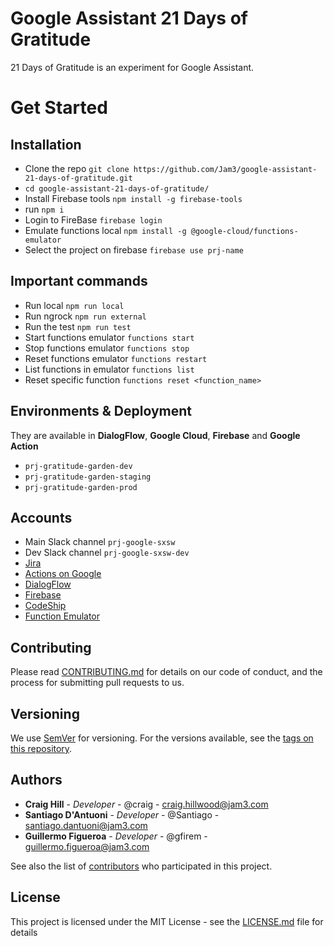 # Google Assistant 21 Days of Gratitude
21 Days of Gratitude is an experiment for Google Assistant.

# Get Started

## Installation
* Clone the repo `git clone https://github.com/Jam3/google-assistant-21-days-of-gratitude.git`
* `cd google-assistant-21-days-of-gratitude/`
* Install Firebase tools `npm install -g firebase-tools`
* run `npm i`
* Login to FireBase `firebase login`
* Emulate functions local `npm install -g @google-cloud/functions-emulator`
* Select the project on firebase `firebase use prj-name`

## Important commands
* Run local `npm run local`
* Run ngrock `npm run external`
* Run the test `npm run test`
* Start functions emulator  `functions start` 
* Stop functions emulator  `functions stop` 
* Reset functions emulator  `functions restart` 
* List functions in emulator  `functions list` 
* Reset specific function  `functions reset <function_name>` 

## Environments & Deployment
They are available in **DialogFlow**, **Google Cloud**, **Firebase** and **Google Action**
* `prj-gratitude-garden-dev`
* `prj-gratitude-garden-staging`
* `prj-gratitude-garden-prod`

## Accounts
* Main Slack channel `prj-google-sxsw`
* Dev Slack channel `prj-google-sxsw-dev`
* [Jira](https://wearejam3.atlassian.net/secure/RapidBoard.jspa?rapidView=194&projectKey=GAE)
* [Actions on Google](https://console.actions.google.com)
* [DialogFlow](https://console.dialogflow.com)
* [Firebase](https://console.firebase.google.com)
* [CodeShip](https://app.codeship.com/projects/263208)
* [Function Emulator](https://github.com/GoogleCloudPlatform/cloud-functions-emulator)

## Contributing
Please read [CONTRIBUTING.md](CONTRIBUTING.md) for details on our code of conduct, and the process for submitting pull requests to us.

## Versioning
We use [SemVer](http://semver.org/) for versioning. For the versions available, see the [tags on this repository](https://github.com/Jam3/google-assistant-21-days-of-gratitude.git). 

## Authors

* **Craig Hill** - *Developer* - @craig  - craig.hillwood@jam3.com
* **Santiago D'Antuoni** - *Developer* - @Santiago  - santiago.dantuoni@jam3.com
* **Guillermo Figueroa** - *Developer* - @gfirem - guillermo.figueroa@jam3.com

See also the list of [contributors](https://github.com/Jam3/google-assistant-21-days-of-gratitude.git/contributors) who participated in this project.

## License
This project is licensed under the MIT License - see the [LICENSE.md](LICENSE) file for details
